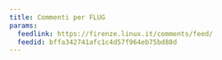 ```yaml
---
title: Commenti per FLUG
params:
  feedlink: https://firenze.linux.it/comments/feed/
  feedid: bffa342741afc1c4d57f964eb75bd88d
---
```

